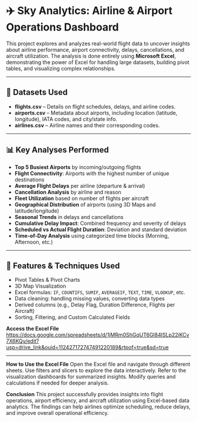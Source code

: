 # ✈️ Sky Analytics: Airline & Airport Operations Dashboard

This project explores and analyzes real-world flight data to uncover insights about airline performance, airport connectivity, delays, cancellations, and aircraft utilization. The analysis is done entirely using **Microsoft Excel**, demonstrating the power of Excel for handling large datasets, building pivot tables, and visualizing complex relationships.

---

## 📂 Datasets Used

- **flights.csv** – Details on flight schedules, delays, and airline codes.
- **airports.csv** – Metadata about airports, including location (latitude, longitude), IATA codes, and city/state info.
- **airlines.csv** – Airline names and their corresponding codes.

---

## 📊 Key Analyses Performed

- **Top 5 Busiest Airports** by incoming/outgoing flights
- **Flight Connectivity**: Airports with the highest number of unique destinations
- **Average Flight Delays** per airline (departure & arrival)
- **Cancellation Analysis** by airline and reason
- **Fleet Utilization** based on number of flights per aircraft
- **Geographical Distribution** of airports (using 3D Maps and latitude/longitude)
- **Seasonal Trends** in delays and cancellations
- **Cumulative Delay Impact**: Combined frequency and severity of delays
- **Scheduled vs Actual Flight Duration**: Deviation and standard deviation
- **Time-of-Day Analysis** using categorized time blocks (Morning, Afternoon, etc.)

---

## 📁 Features & Techniques Used

- Pivot Tables & Pivot Charts  
- 3D Map Visualization  
- Excel formulas: `IF`, `COUNTIFS`, `SUMIF`, `AVERAGEIF`, `TEXT`, `TIME`, `VLOOKUP`, etc.  
- Data cleaning: handling missing values, converting data types  
- Derived columns (e.g., Delay Flag, Duration Difference, Flights per Aircraft)  
- Sorting, Filtering, and Custom Calculated Fields

**Access the Excel File**
https://docs.google.com/spreadsheets/d/1jMRm0ShGqUT6Gl84ISLp22iKCv7X6KQy/edit?usp=drive_link&ouid=112427172747491220189&rtpof=true&sd=true

---
**How to Use the Excel File**
Open the Excel file and navigate through different sheets.
Use filters and slicers to explore the data interactively.
Refer to the visualization dashboards for summarized insights.
Modify queries and calculations if needed for deeper analysis.

**Conclusion**
This project successfully provides insights into flight operations, airport efficiency, and aircraft utilization using Excel-based data analytics. The findings can help airlines optimize scheduling, reduce delays, and improve overall operational efficiency.
